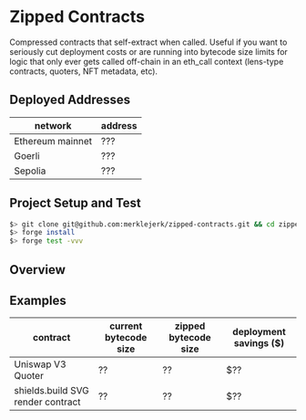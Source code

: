 # Zipped Contracts

Compressed contracts that self-extract when called. Useful if you want to seriously cut deployment costs or are running into bytecode size limits for logic that only ever gets called off-chain in an eth_call context (lens-type contracts, quoters, NFT metadata, etc).

## Deployed Addresses
| network | address |
|---------|---------|
| Ethereum mainnet | ??? |
| Goerli           | ??? |
| Sepolia          | ??? |

## Project Setup and Test

```bash
$> git clone git@github.com:merklejerk/zipped-contracts.git && cd zipped-contracts
$> forge install
$> forge test -vvv
```

## Overview

## Examples
| contract | current bytecode size | zipped bytecode size | deployment savings ($) |
|----------|-----------------------|----------------------|--------------------|
| Uniswap V3 Quoter | ?? | ?? | $?? |
| shields.build SVG render contract | ?? | ?? | $?? |

